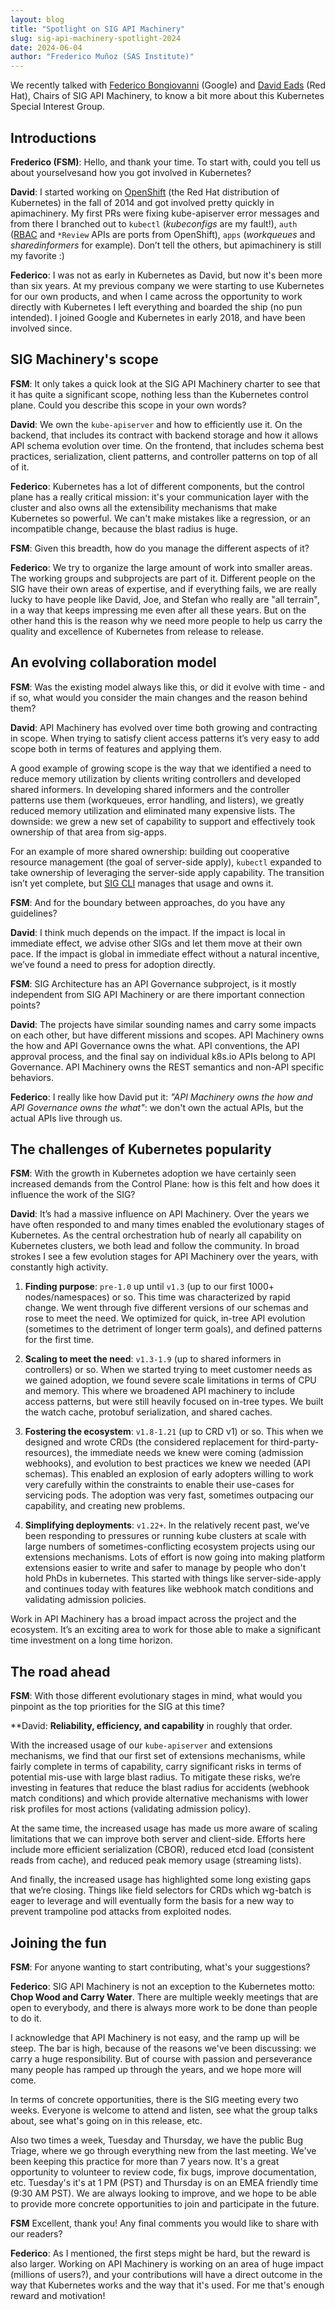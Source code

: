 ```yaml
---
layout: blog
title: "Spotlight on SIG API Machinery"
slug: sig-api-machinery-spotlight-2024
date: 2024-06-04
author: "Frederico Muñoz (SAS Institute)"
---
```


We recently talked with [Federico Bongiovanni](https://github.com/fedebongio) (Google) and [David
Eads](https://github.com/deads2k) (Red Hat), Chairs of SIG API Machinery, to know a bit more about
this Kubernetes Special Interest Group.

## Introductions

**Frederico (FSM)**: Hello, and thank your time. To start with, could you tell us about
yourselvesand how you got involved in Kubernetes?

**David**: I started working on
[OpenShift](https://www.redhat.com/en/technologies/cloud-computing/openshift) (the Red Hat
distribution of Kubernetes) in the fall of 2014 and got involved pretty quickly in apimachinery.  My
first PRs were fixing kube-apiserver error messages and from there I branched out to `kubectl`
(_kubeconfigs_ are my fault!), `auth` ([RBAC](https://kubernetes.io/docs/reference/access-authn-authz/rbac/) and `*Review` APIs are ports
from OpenShift), `apps` (_workqueues_ and _sharedinformers_ for example).  Don’t tell the others,
but apimachinery is still my favorite :)

**Federico**: I was not as early in Kubernetes as David, but now it's been more than six years. At
my previous company we were starting to use Kubernetes for our own products, and when I came across
the opportunity to work directly with Kubernetes I left everything and boarded the ship (no pun
intended). I joined Google and Kubernetes in early 2018, and have been involved since.

## SIG Machinery's scope

**FSM**: It only takes a quick look at the SIG API Machinery charter to see that it has quite a
significant scope, nothing less than the Kubernetes control plane. Could you describe this scope in
your own words?

**David**: We own the `kube-apiserver` and how to efficiently use it. On the backend, that includes
its contract with backend storage and how it allows API schema evolution over time.  On the
frontend, that includes schema best practices, serialization, client patterns, and controller
patterns on top of all of it.

**Federico**: Kubernetes has a lot of different components, but the control plane has a really
critical mission: it's your communication layer with the cluster and also owns all the extensibility
mechanisms that make Kubernetes so powerful. We can't make mistakes like a regression, or an
incompatible change, because the blast radius is huge.

**FSM**: Given this breadth, how do you manage the different aspects of it?

**Federico**: We try to organize the large amount of work into smaller areas. The working groups and
subprojects are part of it. Different people on the SIG have their own areas of expertise, and if
everything fails, we are really lucky to have people like David, Joe, and Stefan who really are "all
terrain", in a way that keeps impressing me even after all these years.  But on the other hand this
is the reason why we need more people to help us carry the quality and excellence of Kubernetes from
release to release.

## An evolving collaboration model

**FSM**: Was the existing model always like this, or did it evolve with time - and if so, what would
you consider the main changes and the reason behind them?

**David**: API Machinery has evolved over time both growing and contracting in scope.  When trying
to satisfy client access patterns it’s very easy to add scope both in terms of features and applying
them.

A good example of growing scope is the way that we identified a need to reduce memory utilization by
clients writing controllers and developed shared informers.  In developing shared informers and the
controller patterns use them (workqueues, error handling, and listers), we greatly reduced memory
utilization and eliminated many expensive lists.  The downside: we grew a new set of capability to
support and effectively took ownership of that area from sig-apps.

For an example of more shared ownership: building out cooperative resource management (the goal of
server-side apply), `kubectl` expanded to take ownership of leveraging the server-side apply
capability.  The transition isn’t yet complete, but [SIG
CLI](https://github.com/kubernetes/community/tree/master/sig-cli) manages that usage and owns it.

**FSM**: And for the boundary between approaches, do you have any guidelines?

**David**: I think much depends on the impact. If the impact is local in immediate effect, we advise
other SIGs and let them move at their own pace.  If the impact is global in immediate effect without
a natural incentive, we’ve found a need to press for adoption directly.


**FSM**: SIG Architecture has an API Governance subproject, is it mostly independent from SIG API
Machinery or are there important connection points?

**David**: The projects have similar sounding names and carry some impacts on each other, but have
different missions and scopes.  API Machinery owns the how and API Governance owns the what.  API
conventions, the API approval process, and the final say on individual k8s.io APIs belong to API
Governance.  API Machinery owns the REST semantics and non-API specific behaviors.

**Federico**: I really like how David put it: *"API Machinery owns the how and API Governance owns
the what"*: we don't own the actual APIs, but the actual APIs live through us.

## The challenges of Kubernetes popularity

**FSM**: With the growth in Kubernetes adoption we have certainly seen increased demands from the
Control Plane: how is this felt and how does it influence the work of the SIG?

**David**: It’s had a massive influence on API Machinery.  Over the years we have often responded to
and many times enabled the evolutionary stages of Kubernetes.  As the central orchestration hub of
nearly all capability on Kubernetes clusters, we both lead and follow the community.  In broad
strokes I see a few evolution stages for API Machinery over the years, with constantly high
activity.

1. **Finding purpose**: `pre-1.0` up until `v1.3` (up to our first 1000+ nodes/namespaces) or
   so. This time was characterized by rapid change.  We went through five different versions of our
   schemas and rose to meet the need.  We optimized for quick, in-tree API evolution (sometimes to
   the detriment of longer term goals), and defined patterns for the first time.

2. **Scaling to meet the need**: `v1.3-1.9` (up to shared informers in controllers) or so.  When we
   started trying to meet customer needs as we gained adoption, we found severe scale limitations in
   terms of CPU and memory. This where we broadened API machinery to include access patterns, but
   were still heavily focused on in-tree types.  We built the watch cache, protobuf serialization,
   and shared caches.

3. **Fostering the ecosystem**: `v1.8-1.21` (up to CRD v1) or so.  This when we designed and wrote
   CRDs (the considered replacement for third-party-resources), the immediate needs we knew were
   coming (admission webhooks), and evolution to best practices we knew we needed (API schemas).
   This enabled an explosion of early adopters willing to work very carefully within the constraints
   to enable their use-cases for servicing pods.  The adoption was very fast, sometimes outpacing
   our capability, and creating new problems.

4. **Simplifying deployments**: `v1.22+`.  In the relatively recent past, we’ve been responding to
   pressures or running kube clusters at scale with large numbers of sometimes-conflicting ecosystem
   projects using our extensions mechanisms.  Lots of effort is now going into making platform
   extensions easier to write and safer to manage by people who don't hold PhDs in kubernetes.  This
   started with things like server-side-apply and continues today with features like webhook match
   conditions and validating admission policies.

Work in API Machinery has a broad impact across the project and the ecosystem.  It’s an exciting
area to work for those able to make a significant time investment on a long time horizon.

## The road ahead

**FSM**: With those different evolutionary stages in mind, what would you pinpoint as the top
priorities for the SIG at this time?

**David: **Reliability, efficiency, and capability** in roughly that order.

With the increased usage of our `kube-apiserver` and extensions mechanisms, we find that our first
set of extensions mechanisms, while fairly complete in terms of capability, carry significant risks
in terms of potential mis-use with large blast radius.  To mitigate these risks, we’re investing in
features that reduce the blast radius for accidents (webhook match conditions) and which provide
alternative mechanisms with lower risk profiles for most actions (validating admission policy).

At the same time, the increased usage has made us more aware of scaling limitations that we can
improve both server and client-side.  Efforts here include more efficient serialization (CBOR),
reduced etcd load (consistent reads from cache), and reduced peak memory usage (streaming lists).

And finally, the increased usage has highlighted some long existing gaps that we’re closing.  Things
like field selectors for CRDs which wg-batch is eager to leverage and will eventually form the basis
for a new way to prevent trampoline pod attacks from exploited nodes.

## Joining the fun

**FSM**: For anyone wanting to start contributing, what's your suggestions?

**Federico**: SIG API Machinery is not an exception to the Kubernetes motto: **Chop Wood and Carry
Water**. There are multiple weekly meetings that are open to everybody, and there is always more
work to be done than people to do it.

I acknowledge that API Machinery is not easy, and the ramp up will be steep. The bar is high,
because of the reasons we've been discussing: we carry a huge responsibility. But of course with
passion and perseverance many people has ramped up through the years, and we hope more will come.

In terms of concrete opportunities, there is the SIG meeting every two weeks. Everyone is welcome to
attend and listen, see what the group talks about, see what's going on in this release, etc.

Also two times a week, Tuesday and Thursday, we have the public Bug Triage, where we go through
everything new from the last meeting. We've been keeping this practice for more than 7 years
now. It's a great opportunity to volunteer to review code, fix bugs, improve documentation,
etc. Tuesday's it's at 1 PM (PST) and Thursday is on an EMEA friendly time (9:30 AM PST).  We are
always looking to improve, and we hope to be able to provide more concrete opportunities to join and
participate in the future.

**FSM** Excellent, thank you! Any final comments you would like to share with our readers?

**Federico**: As I mentioned, the first steps might be hard, but the reward is also larger. Working
on API Machinery is working on an area of huge impact (millions of users?), and your contributions
will have a direct outcome in the way that Kubernetes works and the way that it's used. For me
that's enough reward and motivation!
